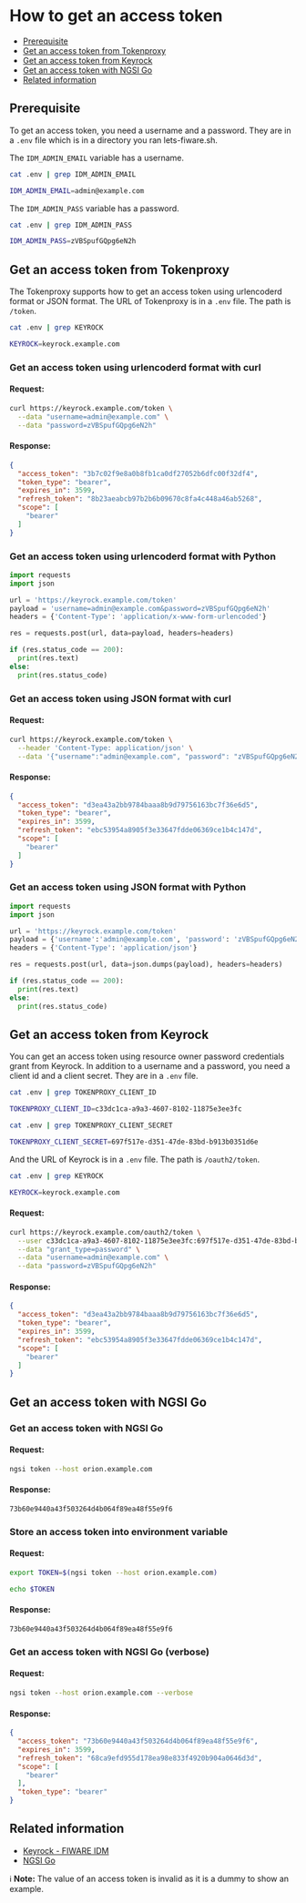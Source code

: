 # How to get an access token

-   [Prerequisite](#prerequisite)
-   [Get an access token from Tokenproxy](#get-an-access-token-from-tokenproxy)
-   [Get an access token from Keyrock](#get-an-access-token-from-keyrock)
-   [Get an access token with NGSI Go](#get-an-access-token-with-ngsi-go)
-   [Related information](#related-information)

## Prerequisite

To get an access token, you need a username and a password. They are in a `.env` file
which is in a directory you ran lets-fiware.sh.

The `IDM_ADMIN_EMAIL` variable has a username.

```bash
cat .env | grep IDM_ADMIN_EMAIL
```

```bash
IDM_ADMIN_EMAIL=admin@example.com
```

The `IDM_ADMIN_PASS` variable has a password.

```bash
cat .env | grep IDM_ADMIN_PASS
```

```bash
IDM_ADMIN_PASS=zVBSpufGQpg6eN2h
```

## Get an access token from Tokenproxy

The Tokenproxy supports how to get an access token using urlencoderd format or JSON format.
The URL of Tokenproxy is in a `.env` file. The path is `/token`.

```bash
cat .env | grep KEYROCK
```

```bash
KEYROCK=keyrock.example.com
```

### Get an access token using urlencoderd format with curl

#### Request:

```bash
curl https://keyrock.example.com/token \
  --data "username=admin@example.com" \
  --data "password=zVBSpufGQpg6eN2h"
```

#### Response:

```json
{
  "access_token": "3b7c02f9e8a0b8fb1ca0df27052b6dfc00f32df4",
  "token_type": "bearer",
  "expires_in": 3599,
  "refresh_token": "8b23aeabcb97b2b6b09670c8fa4c448a46ab5268",
  "scope": [
    "bearer"
  ]
}
```

### Get an access token using urlencoderd format with Python

```python
import requests
import json

url = 'https://keyrock.example.com/token'
payload = 'username=admin@example.com&password=zVBSpufGQpg6eN2h'
headers = {'Content-Type': 'application/x-www-form-urlencoded'}

res = requests.post(url, data=payload, headers=headers)

if (res.status_code == 200):
  print(res.text)
else:
  print(res.status_code)
```

### Get an access token using JSON format with curl

#### Request:

```bash
curl https://keyrock.example.com/token \
  --header 'Content-Type: application/json' \
  --data '{"username":"admin@example.com", "password": "zVBSpufGQpg6eN2h"}'
```

#### Response:

```json
{
  "access_token": "d3ea43a2bb9784baaa8b9d79756163bc7f36e6d5",
  "token_type": "bearer",
  "expires_in": 3599,
  "refresh_token": "ebc53954a8905f3e33647fdde06369ce1b4c147d",
  "scope": [
    "bearer"
  ]
}
```

### Get an access token using JSON format with Python

```python
import requests
import json

url = 'https://keyrock.example.com/token'
payload = {'username':'admin@example.com', 'password': 'zVBSpufGQpg6eN2h'}
headers = {'Content-Type': 'application/json'}

res = requests.post(url, data=json.dumps(payload), headers=headers)

if (res.status_code == 200):
  print(res.text)
else:
  print(res.status_code)
```

## Get an access token from Keyrock

You can get an access token using resource owner password credentials grant from Keyrock.
In addition to a username and a password, you need a client id and a client secret.
They are in a `.env` file.

```bash
cat .env | grep TOKENPROXY_CLIENT_ID
```

```bash
TOKENPROXY_CLIENT_ID=c33dc1ca-a9a3-4607-8102-11875e3ee3fc
```

```bash
cat .env | grep TOKENPROXY_CLIENT_SECRET
```

```bash
TOKENPROXY_CLIENT_SECRET=697f517e-d351-47de-83bd-b913b0351d6e
```

And the URL of Keyrock is in a `.env` file. The path is `/oauth2/token`.

```bash
cat .env | grep KEYROCK
```

```bash
KEYROCK=keyrock.example.com
```

#### Request:

```bash
curl https://keyrock.example.com/oauth2/token \
  --user c33dc1ca-a9a3-4607-8102-11875e3ee3fc:697f517e-d351-47de-83bd-b913b0351d6e \
  --data "grant_type=password" \
  --data "username=admin@example.com" \
  --data "password=zVBSpufGQpg6eN2h"
```

#### Response:

```json
{
  "access_token": "d3ea43a2bb9784baaa8b9d79756163bc7f36e6d5",
  "token_type": "bearer",
  "expires_in": 3599,
  "refresh_token": "ebc53954a8905f3e33647fdde06369ce1b4c147d",
  "scope": [
    "bearer"
  ]
}
```

## Get an access token with NGSI Go

### Get an access token with NGSI Go

#### Request:

```bash
ngsi token --host orion.example.com
```

#### Response:

```text
73b60e9440a43f503264d4b064f89ea48f55e9f6
```

### Store an access token into environment variable

#### Request:

```bash
export TOKEN=$(ngsi token --host orion.example.com)
```


```bash
echo $TOKEN
```

#### Response:

```text
73b60e9440a43f503264d4b064f89ea48f55e9f6
```

### Get an access token with NGSI Go (verbose)

#### Request:

```bash
ngsi token --host orion.example.com --verbose
```

#### Response:

```json
{
  "access_token": "73b60e9440a43f503264d4b064f89ea48f55e9f6",
  "expires_in": 3599,
  "refresh_token": "68ca9efd955d178ea98e833f4920b904a0646d3d",
  "scope": [
    "bearer"
  ],
  "token_type": "bearer"
}
```

## Related information

-   [Keyrock - FIWARE IDM](https://fiware-idm.readthedocs.io/)
-   [NGSI Go](https://ngsi-go.letsfiware.jp/)


:information_source: **Note:** The value of an access token is invalid as it is a dummy to show an example.
